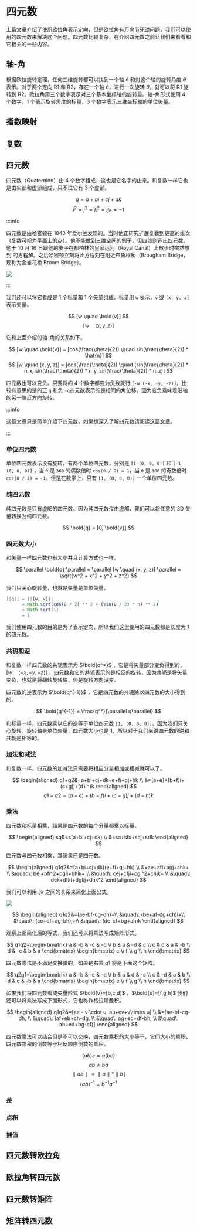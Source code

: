 # 四元数

[上篇文章](/14-euler-gimbal.md)介绍了使用欧拉角表示定向，但是欧拉角有万向节死锁问题，我们可以使用的四元数来解决这个问题。四元数比较复杂，在介绍四元数之前让我们来看看和它相关的一些内容。

## 轴-角

根据欧拉旋转定理，任何三维旋转都可以找到一个轴 $\hat{n}$ 和对这个轴的旋转角度 $\theta$ 表示。对于两个定向 R1 和 R2，存在一个轴 $\hat{n}$，进行一次旋转 $\theta$，就可以将 R1 旋转到 R2。欧拉角用三个数字表示对三个基本坐标轴的旋转量。轴-角形式使用 4 个数字，1 个表示旋转角度的标量，3 个数字表示三维坐标轴的单位矢量。

## 指数映射

## 复数

## 四元数

四元数（Quaternion）由 4 个数字组成，这也是它名字的由来。和复数一样它也是由实部和虚部组成，只不过它有 3 个虚部。

$$
q = a + bi + cj + dk
$$
$$
i^2 = j^2 = k^2 = ijk = -1
$$

:::info

四元数是由哈密顿在 1843 年爱尔兰发现的。当时他正研究扩展复数到更高的维次（复数可视为平面上的点）。他不能做到三维空间的例子，但四维则造出四元数。他于 10 月 16 日跟他的妻子在都柏林的皇家运河（Royal Canal）上散步时突然想到 的方程解。之后哈密顿立刻将此方程刻在附近布鲁穆桥（Brougham Bridge，现称为金雀花桥 Broom Bridge）。

![](https://user-images.githubusercontent.com/25923128/123576809-29a44680-d805-11eb-82d9-39cb80d3dda2.png)

:::

我们还可以将它看成是 1 个标量和 1 个矢量组成。标量用 `w` 表示，`v` 或 `[x, y, z]` 表示矢量。

$$
[w \quad \bold{v}]
$$
$$
[w \quad (x, y, z)]
$$

它和上面介绍的轴-角的关系如下。

$$
[w \quad \bold{v}] = [cos(\frac{\theta}{2}) \quad sin(\frac{\theta}{2}) * \hat{n}]
$$
$$
[w \quad (x, y, z)] = [cos(\frac{\theta}{2}) \quad (sin(\frac{\theta}{2}) * n_x, sin(\frac{\theta}{2}) * n_y, sin(\frac{\theta}{2}) * n_z)]
$$

四元数也可以变负，只要将的 4 个数字都变为负数就行 `[-w (-x, -y, -z)]`，比较有意思的是的正 `q` 和负 `-q`四元数表示的是相同的角位移，因为变负意味着沿轴的另一端反方向旋转。

:::info

这篇文章只是简单介绍下四元数，如果想深入了解四元数请阅读[这篇文章](https://krasjet.github.io/quaternion/quaternion.pdf)。

:::

### 单位四元数

单位四元数表示没有旋转，有两个单位四元数，分别是 `[1 (0, 0, 0)]` 和 `[-1 (0, 0, 0)]` ，当 `θ` 是 `360` 的偶数倍时 `cos(θ / 2) = 1`，当 `θ` 是 `360` 的奇数倍时 `cos(θ / 2) = -1`。但是在数学上，只有 `[1, (0, 0, 0)]` 一个单位四元数。

### 纯四元数

纯四元数是只有虚部的四元数。因为纯四元数仅由虚部，我们可以将任意的 3D 矢量转换为纯四元数。

$$
\bold{q} = [0, \bold{v}]
$$

### 四元数大小

和矢量一样四元数也有大小并且计算方式也一样。

$$
\parallel \bold{q} \parallel = \parallel [w \quad (x, y, z)] \parallel = \sqrt{w^2 + x^2 + y^2 + z^2}
$$

我们只关心旋转量，也就是矢量是单位矢量。

```js
||q|| = ||[w, v]||
      = Math.sqrt(cos(θ / 2) ** 2 + (sin(θ / 2) * n) ** 2)
      = Math.sqrt(1)
      = 1
```

我们使用四元数的目的是为了表示定向，所以我们这里使用的四元数都是长度为 1 的四元数。

### 共轭和逆

和复数一样四元数的共轭表示为 $\bold{q^*}$ ，它是将矢量部分变负得到的， $[w \quad (-x, -y, -z)]$ ，四元数和它的共轭表示的是相反的旋转，因为共轭是将矢量变负，也就是将翻转旋转轴，但是旋转方向没变。

四元数的逆表示为 $\bold{q^{-1}}$ ，它是四元数的共轭除以四元数的大小得到的。

$$
\bold{q^{-1}} = \frac{q^*}{\parallel q\parallel}
$$

和标量一样，四元数乘以它的逆等于单位四元数 `[1, (0, 0, 0)]`。因为我们只关心旋转，旋转轴是单位矢量，四元数大小也是 1，所以对于我们来说四元数的逆和共轭是相等的。

### 加法和减法

和复数一样，四元数的加减法只需要将相应分量相加或相减就可以了。

$$
\begin{aligned}
  q1+q2&=a+bi+cj+dk+e+fi+gj+hk \\
  &=(a+e)+(b+f)i+(c+g)j+(d+h)k
\end{aligned}
$$
$$
q1-q2=(a-e)+(b-f)i+(c-g)j+(d-h)k
$$

### 乘法

四元数和标量相乘，结果是四元数的每个分量都乘以标量。

$$
\begin{aligned}
  sq&=s(a+bi+cj+dk) \\
  &=sa+sbi+scj+sdk
\end{aligned}
$$

四元数与四元数相乘，其结果还是四元数。

$$
\begin{aligned}
  q1q2&=(a+bi+cj+dk)(e+fi+gj+hk) \\
  &=ae+afi+agj+ahk+ \\
  &\quad\: bei+bfi^2+bgij+bhik+ \\
  &\quad\: cej+cfji+cgj^2+chjk+ \\
  &\quad\: dek+dfki+dgkj+dhk^2
\end{aligned}
$$

我们可以利用 $ijk$ 之间的关系来简化上面公式。

![](https://user-images.githubusercontent.com/25923128/123592595-01761100-d820-11eb-82ef-02de3228c071.png)

$$
\begin{aligned}
  q1q2&=(ae-bf-cg-dh)+\\
  &\quad\: (be+af-dg+ch)i+\\
  &\quad\: (ce+df+ag-bh)j+\\
  &\quad\: (de-cf+bg+ah)k
\end{aligned}
$$

观察上面简化后的等式，我们还可以将乘法写成矩阵形式。

$$
q1q2=\begin{bmatrix}
   a & -b & -c & -d \\
   b & a & -d & c \\
   c & d & a & -b \\
   d & -c & b & a
\end{bmatrix}
\begin{bmatrix}
   e \\
   f \\
   g \\
   h
\end{bmatrix}
$$

四元数乘法是不满足交换律的，如果是右乘 $q1$ 将是下面这个矩阵。

$$
q2q1=\begin{bmatrix}
   a & -b & -c & -d \\
   b & a & d & -c \\
   c & -d & a & b \\
   d & c & -b & a
\end{bmatrix}
\begin{bmatrix}
   e \\
   f \\
   g \\
   h
\end{bmatrix}
$$

如果我们将四元数看成矢量形式 $\bold{v}=[b,c,d]$ ，$\bold{u}=[f,g,h]$ 我们还可以将乘法写成下面形式，它也称作格拉斯曼积。

$$
\begin{aligned}
  q1q2&=[ae - v \cdot u, au+ev+v\times u] \\
  &=[ae-bf-cg-dh, \\
  &\quad\: (af+eb+ch-dg, \\
  &\quad\: ag+ec+df-bh, \\
  &\quad\: ah+ed+bg-cf)]
\end{aligned}
$$

四元数乘法可以结合但是不可以交换，四元数乘积的大小等于，它们大小的乘积，四元数乘积的倒数等于相反顺序倒数的乘积。

$$
(ab)c=a(bc)
$$
$$
ab \not = ba
$$
$$
\parallel ab \parallel=\parallel a \parallel * \parallel b \parallel
$$
$$
(ab)^{-1}=b^{-1}a^{-1}
$$

### 差

### 点积

### 插值

## 四元数转欧拉角

## 欧拉角转四元数

## 四元数转矩阵

## 矩阵转四元数
